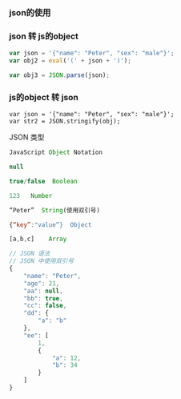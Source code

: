 ### json的使用

### json 转 js的object
``` javascript
var json = '{"name": "Peter", "sex": "male"}';
var obj2 = eval('(' + json + ')');

var obj3 = JSON.parse(json);

```

### js的object 转 json
```
var json = '{"name": "Peter", "sex": "male"}';
var str2 = JSON.stringify(obj);
```	


JSON 类型

``` JavaScript
JavaScript Object Notation

null

true/false  Boolean 

123   Number

“Peter”  String(使用双引号)

{“key”:"value”}  Object

[a,b,c]    Array

// JSON 语法
// JSON 中使用双引号
{
    "name": "Peter",
    "age": 21,
    "aa": null,
    "bb": true,
    "cc": false,
    "dd": {
        "a": "b"
    },
    "ee": [
        1,
        {
            "a": 12,
            "b": 34
        }
    ]
}
```